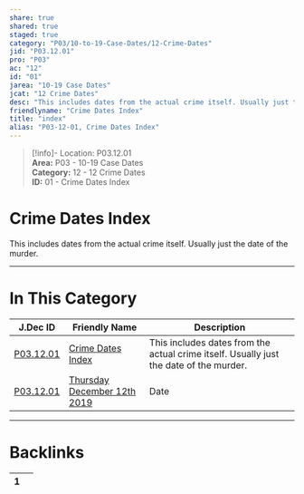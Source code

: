 ```yaml
---  
share: true  
shared: true  
staged: true  
category: "P03/10-to-19-Case-Dates/12-Crime-Dates"  
jid: "P03.12.01"  
pro: "P03"  
ac: "12"  
id: "01"  
jarea: "10-19 Case Dates"  
jcat: "12 Crime Dates"  
desc: "This includes dates from the actual crime itself. Usually just the date of the murder."  
friendlyname: "Crime Dates Index"  
title: "index"  
alias: "P03-12-01, Crime Dates Index"  
---  
```

>[!info]- Location: P03.12.01  
>**Area:** P03 - 10-19 Case Dates  
>**Category:** 12 - 12 Crime Dates  
>**ID:** 01 - Crime Dates Index  
  
# Crime Dates Index  
  
This includes dates from the actual crime itself. Usually just the date of the murder.  
  
  
  
---  
# In This Category  
  
| J.Dec ID                                                                                                            | Friendly Name                                                                                                                         | Description                                                                            |  
| ------------------------------------------------------------------------------------------------------------------- | ------------------------------------------------------------------------------------------------------------------------------------- | -------------------------------------------------------------------------------------- |  
| [P03.12.01](index.md)                                | [Crime Dates Index](index.md)                                          | This includes dates from the actual crime itself. Usually just the date of the murder. |  
| [P03.12.01](./2019-12-12-Thursday-December-12-2019.md) | [Thursday December 12th 2019](./2019-12-12-Thursday-December-12-2019.md) | Date                                                                                   |  
  
  
---  
# Backlinks  
<div><table class="dataview table-view-table"><thead class="table-view-thead"><tr class="table-view-tr-header"><th class="table-view-th"><span></span><span class="dataview small-text">1</span></th><th class="table-view-th"><span></span></th></tr></thead><tbody class="table-view-tbody"></tbody></table></div>